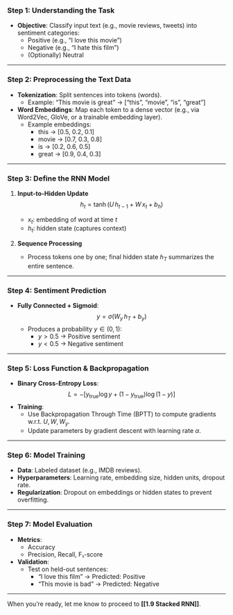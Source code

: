 ### Step 1: Understanding the Task
- **Objective**: Classify input text (e.g., movie reviews, tweets) into sentiment categories:
  - Positive (e.g., “I love this movie”)
  - Negative (e.g., “I hate this film”)
  - (Optionally) Neutral

---

### Step 2: Preprocessing the Text Data
- **Tokenization**: Split sentences into tokens (words).
  - Example: “This movie is great” → [“this”, “movie”, “is”, “great”]
- **Word Embeddings**: Map each token to a dense vector (e.g., via Word2Vec, GloVe, or a trainable embedding layer).
  - Example embeddings:
    - this → [0.5, 0.2, 0.1]
    - movie → [0.7, 0.3, 0.8]
    - is → [0.2, 0.6, 0.5]
    - great → [0.9, 0.4, 0.3]

---

### Step 3: Define the RNN Model
1. **Input-to-Hidden Update**
   $$
     h_t = \tanh\bigl(U\,h_{t-1} \;+\; W\,x_t \;+\; b_h\bigr)
   $$
   - $x_t$: embedding of word at time $t$
   - $h_t$: hidden state (captures context)

2. **Sequence Processing**
   - Process tokens one by one; final hidden state $h_T$ summarizes the entire sentence.

---

### Step 4: Sentiment Prediction
- **Fully Connected + Sigmoid**:
  $$
    y = \sigma\bigl(W_y\,h_T + b_y\bigr)
  $$
  - Produces a probability $y \in (0,1)$:
    - $y > 0.5$ → Positive sentiment
    - $y < 0.5$ → Negative sentiment

---

### Step 5: Loss Function & Backpropagation
- **Binary Cross-Entropy Loss**:
  $$
    L = -\bigl[y_{\text{true}} \log y + (1 - y_{\text{true}})\log(1-y)\bigr]
  $$
- **Training**:
  - Use Backpropagation Through Time (BPTT) to compute gradients w.r.t. $U, W, W_y$.
  - Update parameters by gradient descent with learning rate $\alpha$.

---

### Step 6: Model Training
- **Data**: Labeled dataset (e.g., IMDB reviews).
- **Hyperparameters**: Learning rate, embedding size, hidden units, dropout rate.
- **Regularization**: Dropout on embeddings or hidden states to prevent overfitting.

---

### Step 7: Model Evaluation
- **Metrics**:
  - Accuracy
  - Precision, Recall, F₁-score
- **Validation**:
  - Test on held-out sentences:
    - “I love this film” → Predicted: Positive
    - “This movie is bad” → Predicted: Negative

---

When you’re ready, let me know to proceed to **[[1.9 Stacked RNN]]**.
